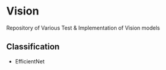 # Vision
Repository of Various Test & Implementation of Vision models

## Classification
* EfficientNet

